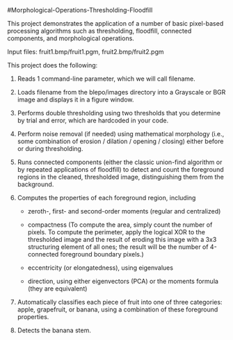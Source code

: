 #Morphological-Operations-Thresholding-Floodfill

This project demonstrates the application of a number of basic pixel-based processing algorithms such as thresholding, floodfill, connected components, and morphological operations.

Input files: fruit1.bmp/fruit1.pgm, fruit2.bmp/fruit2.pgm

This project does the following:

1.  Reads 1 command-line parameter, which we will call filename.  

2.  Loads filename from the blepo/images directory into a Grayscale or BGR image and displays it in a figure window.

3.  Performs double thresholding using two thresholds that you determine by trial and error, which are hardcoded in your code.

4.  Perform noise removal (if needed) using mathematical morphology (i.e., some combination of erosion / dilation / opening / closing) either before or during thresholding.

5.  Runs connected components (either the classic union-find algorithm or by repeated applications of floodfill) to detect and count the foreground regions in the cleaned, thresholded image, distinguishing them from the background.  

6.  Computes the properties of each foreground region, including
    *  zeroth-, first- and second-order moments (regular and centralized)

    *  compactness (To compute the area, simply count the number of pixels.  To compute the perimeter, apply the logical XOR to the thresholded image and the result of eroding this image with a 3x3 structuring element of all ones; the result will be the number of 4-connected foreground boundary pixels.)

    *  eccentricity (or elongatedness), using eigenvalues

    *  direction, using either eigenvectors (PCA) or the moments formula (they are equivalent)


7.  Automatically classifies each piece of fruit into one of three categories:  apple, grapefruit, or banana, using a combination of these foreground properties.

8.  Detects the banana stem.

